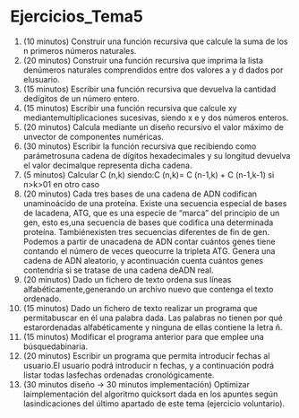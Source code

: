 # Ejercicios_Tema5

1. (10 minutos) Construir una función recursiva que calcule la suma de los n primeros números naturales.
2. (20 minutos) Construir una función recursiva que imprima la lista denúmeros naturales comprendidos entre dos valores a y d dados por elusuario.
3. (15 minutos) Escribir una función recursiva que devuelva la cantidad dedígitos de un número entero.
4. (15 minutos) Escribir una función recursiva que calcule xy mediantemultiplicaciones sucesivas, siendo x e y dos números enteros.
5. (20 minutos) Calcula mediante un diseño recursivo el valor máximo de unvector de componentes numéricas.
6. (30 minutos) Escribir la función recursiva que recibiendo como parámetrosuna cadena de dígitos hexadecimales y su longitud devuelva el valor decimalque representa dicha cadena.
7. (5 minutos) Calcular C (n,k) siendo:C (n,k)= C (n-1,k) + C (n-1,k-1) si n>k>01 en otro caso
8. (20 minutos) Cada tres bases de una cadena de ADN codifican unaminoácido de una proteína. Existe una secuencia especial de bases de lacadena, ATG, que es una especie de “marca” del principio de un gen, esto es,una secuencia de bases que codifica una determinada proteína. Tambiénexisten tres secuencias diferentes de fin de gen. Podemos a partir de unacadena de ADN contar cuántos genes tiene contando el número de veces queocurre la tripleta ATG. Genera una cadena de ADN aleatorio, y acontinuación cuenta cuántos genes contendría si se tratase de una cadena deADN real.
9. (20 minutos) Dado un fichero de texto ordena sus líneas alfabéticamente,generando un archivo nuevo que contenga el texto ordenado.
10. (15 minutos) Dado un fichero de texto realizar un programa que permitabuscar en él una palabra dada. Las palabras no tienen por qué estarordenadas alfabéticamente y ninguna de ellas contiene la letra ñ.
11. (15 minutos) Modificar el programa anterior para que emplee una búsquedabinaria.
12. (20 minutos) Escribir un programa que permita introducir fechas al usuario.El usuario podrá introducir n fechas, y a continuación podrá listar todas lasfechas ordenadas cronológicamente.
13. (30 minutos diseño -> 30 minutos implementación) Optimizar laimplementación del algoritmo quicksort dada en los apuntes según lasindicaciones del último apartado de este tema (ejercicio voluntario).
